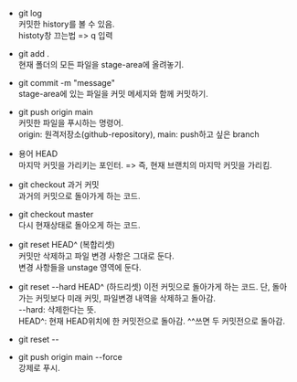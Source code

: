 - git log  
커밋한 history를 볼 수 있음.  
histoty창 끄는법 => q 입력

- git add .  
현재 폴더의 모든 파일을 stage-area에 올려놓기.

- git commit -m "message"  
stage-area에 있는 파일을 커밋 메세지와 함께 커밋하기.

- git push origin main  
커밋한 파일을 푸시하는 명령어.  
origin: 원격저장소(github-repository), main: push하고 싶은 branch

- 용어 HEAD  
마지막 커밋을 가리키는 포인터. => 즉, 현재 브랜치의 마지막 커밋을 가리킴.

- git checkout 과거 커밋  
과거의 커밋으로 돌아가게 하는 코드.  

- git checkout master  
다시 현재상태로 돌아오게 하는 코드.

- git reset HEAD^ (복합리셋)  
커밋만 삭제하고 파일 변경 사항은 그대로 둔다.  
변경 사항들을 unstage 영역에 둔다.  

- git reset --hard HEAD^ (하드리셋)
이전 커밋으로 돌아가게 하는 코드. 단, 돌아가는 커밋보다 미래 커밋, 파일변경 내역을 삭제하고 돌아감.  
--hard: 삭제한다는 뜻.  
HEAD^: 현재 HEAD위치에 한 커밋전으로 돌아감. ^^쓰면 두 커밋전으로 돌아감.

- git reset --

- git push origin main --force  
강제로 푸시.




























